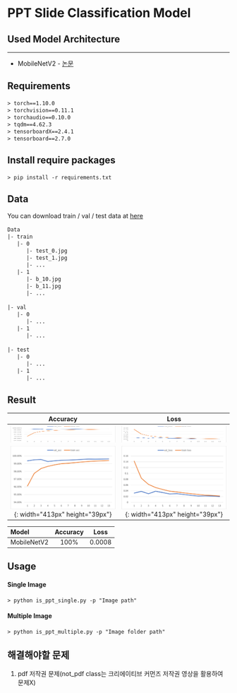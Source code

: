 # PPT Slide Classification Model

## Used Model Architecture
-----------------------------
- MobileNetV2 - [논문](https://arxiv.org/abs/1801.04381)

## Requirements
```
> torch==1.10.0
> torchvision==0.11.1
> torchaudio==0.10.0
> tqdm==4.62.3
> tensorboardX==2.4.1
> tensorboard==2.7.0
```

## Install require packages
```
> pip install -r requirements.txt
```

## Data
You can download train / val / test data at [here](https://drive.google.com/file/d/1hDhFfoObxBU9MFFKq9mOEqY8GkWCDUmz/view?usp=sharing)
```
Data
|- train
   |- 0
      |- test_0.jpg
      |- test_1.jpg
      |- ...
   |- 1
      |- b_10.jpg
      |- b_11.jpg
      |- ...

|- val
   |- 0
      |- ...
   |- 1
      |- ...

|- test
   |- 0
      |- ...
   |- 1
      |- ...
```

## Result
| Accuracy | Loss |
| :------: | :--: |
| <img src='./Readme_Image/accuracy.png' width="413px" height="39px"/> | <img src='./Readme_Image/loss.png' width="413px" height="39px"/> |
| ![accuracy](./Readme_Image/accuracy.png){: width="413px" height="39px"} | ![loss](./Readme_Image/loss.png){: width="413px" height="39px"} |

| Model | Accuracy | Loss |
| :----- | :--------: | :----: |
| MobileNetV2 | 100% | 0.0008 |

## Usage
#### Single Image 
```
> python is_ppt_single.py -p "Image path"
```

#### Multiple Image
```
> python is_ppt_multiple.py -p "Image folder path"
```

## 해결해야할 문제
1. pdf 저작권 문제(not_pdf class는 크리에이티브 커먼즈 저작권 영상을 활용하여 문제X)